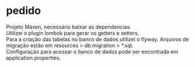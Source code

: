 # pedido
Projeto Maven, necessário baixar as dependencias.<br> 
Utilizei o plugin lombok para gerar os getters e setters.<br>
Para a criação das tabelas no banco de dados utilizei o flyway. Arquivos de migração estão em resources > db.migration > *.sql.<br>
Configuração para acessar o banco de dados pode ser encontrada em application.properties. 

